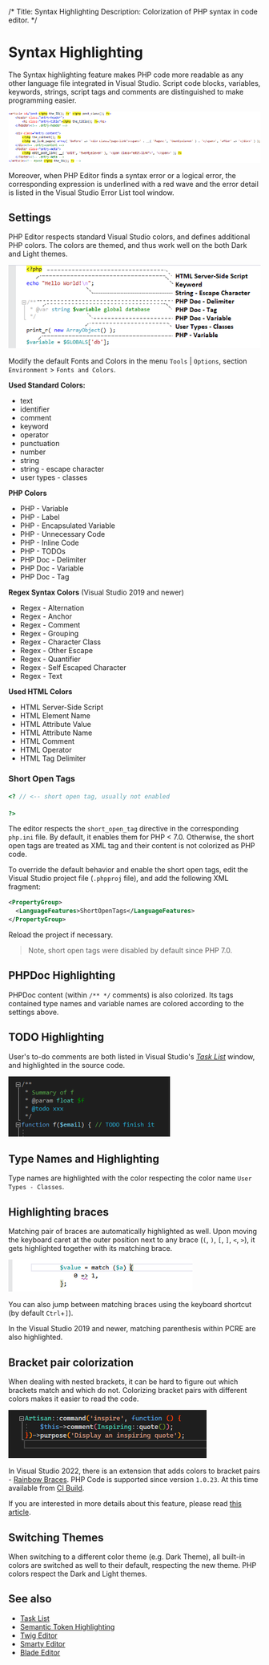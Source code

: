 /*
Title: Syntax Highlighting
Description: Colorization of PHP syntax in code editor.
*/

# Syntax Highlighting

The Syntax highlighting feature makes PHP code more readable as any other language file integrated in Visual Studio. Script code blocks, variables, keywords, strings, script tags and comments are distinguished to make programming easier.

![PHP/HTML syntax highlighting](imgs/php-highlighting.png "PHP/HTML syntax highlighting.")

Moreover, when PHP Editor finds a syntax error or a logical error, the corresponding expression is underlined with a red wave and the error detail is listed in the Visual Studio Error List tool window.

## Settings

PHP Editor respects standard Visual Studio colors, and defines additional PHP colors. The colors are themed, and thus work well on the both Dark and Light themes.

![color names](imgs/php-highlighting-colors.png)

Modify the default Fonts and Colors in the menu `Tools` | `Options`, section `Environment` > `Fonts and Colors`.

**Used Standard Colors:**

- text
- identifier
- comment
- keyword
- operator
- punctuation
- number
- string
- string - escape character
- user types - classes

**PHP Colors**

- PHP - Variable
- PHP - Label
- PHP - Encapsulated Variable
- PHP - Unnecessary Code
- PHP - Inline Code
- PHP - TODOs
- PHP Doc - Delimiter
- PHP Doc - Variable
- PHP Doc - Tag

**Regex Syntax Colors** (Visual Studio 2019 and newer)

- Regex - Alternation
- Regex - Anchor
- Regex - Comment
- Regex - Grouping
- Regex - Character Class
- Regex - Other Escape
- Regex - Quantifier
- Regex - Self Escaped Character
- Regex - Text

**Used HTML Colors**

- HTML Server-Side Script
- HTML Element Name
- HTML Attribute Value
- HTML Attribute Name
- HTML Comment
- HTML Operator
- HTML Tag Delimiter

### Short Open Tags

```php
<? // <-- short open tag, usually not enabled

?>
```

The editor respects the `short_open_tag` directive in the corresponding `php.ini` file. By default, it enables them for PHP &lt; 7.0. Otherwise, the short open tags are treated as XML tag and their content is not colorized as PHP code.

To override the default behavior and enable the short open tags, edit the Visual Studio project file (`.phpproj` file), and add the following XML fragment:

```xml
<PropertyGroup>
  <LanguageFeatures>ShortOpenTags</LanguageFeatures>    
</PropertyGroup>
```

Reload the project if necessary.

> Note, short open tags were disabled by default since PHP 7.0.

## PHPDoc Highlighting

PHPDoc content (within `/** */` comments) is also colorized. Its tags contained type names and variable names are colored according to the settings above.

## TODO Highlighting

User's to-do comments are both listed in Visual Studio's [_Task List_](task-list) window, and highlighted in the source code.

![to-do highlighting](imgs/todo-highlight.png)

## Type Names and Highlighting

Type names are highlighted with the color respecting the color name `User Types - Classes`.

## Highlighting braces

Matching pair of braces are automatically highlighted as well. Upon moving the keyboard caret at the outer position next to any brace (`(`, `)`, `[`, `]`, `<`, `>`), it gets highlighted together with its matching brace.

![PHP brace highlighting](imgs/highlight-braces.png)

You can also jump between matching braces using the keyboard shortcut (by default `Ctrl`+`]`).

In the Visual Studio 2019 and newer, matching parenthesis within PCRE are also highlighted.

## Bracket pair colorization

When dealing with nested brackets, it can be hard to figure out which brackets match and which do not. Colorizing bracket pairs with different colors makes it easier to read the code.

![PHP bracket pairs colorized](imgs/with-rainbow-colors.png)

In Visual Studio 2022, there is an extension that adds colors to bracket pairs - [Rainbow Braces](https://marketplace.visualstudio.com/items?itemName=MadsKristensen.RainbowBraces). PHP Code is supported since version `1.0.23`. At this time available from [CI Build](https://www.vsixgallery.com/extension/RainbowBraces.1dff1bc5-a8e4-477b-9054-2b9ec6bb88d1/).

If you are interested in more details about this feature, please read [this article](https://blog.devsense.com/2022/bracket-pair-colorization-for-php-in-visual-studio).

## Switching Themes

When switching to a different color theme (e.g. Dark Theme), all built-in colors are switched as well to their default, respecting the new theme. PHP colors respect the Dark and Light themes.

## See also

- [Task List](task-list)
- [Semantic Token Highlighting](word-highlighting)
- [Twig Editor](twig)
- [Smarty Editor](smarty)
- [Blade Editor](blade)
